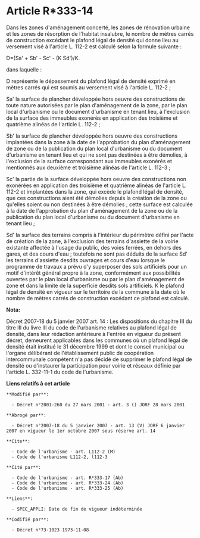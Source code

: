 # Article R*333-14

Dans les zones d'aménagement concerté, les zones de rénovation urbaine et les zones de résorption de l'habitat insalubre, le
nombre de mètres carrés de construction excédant le plafond légal de densité qui donne lieu au versement visé à l'article L.
112-2 est calculé selon la formule suivante :

D=(Sa' + Sb' - Sc' - (K Sd')/K.

dans laquelle :

D représente le dépassement du plafond légal de densité exprimé en mètres carrés qui est soumis au versement visé à l'article
L. 112-2 ;

Sa' la surface de plancher développée hors oeuvre des constructions de toute nature autorisées par le plan d'aménagement de
la zone, par le plan local d'urbanisme ou le document d'urbanisme en tenant lieu, à l'exclusion de la surface des immeubles
exonérés en application des troisième et quatrième alinéas de l'article L. 112-2 ;

Sb' la surface de plancher développée hors oeuvre des constructions implantées dans la zone à la date de l'approbation du
plan d'aménagement de zone ou de la publication du plan local d'urbanisme ou du document d'urbanisme en tenant lieu et qui ne
sont pas destinées à être démolies, à l'exclusion de la surface correspondant aux immeubles exonérés et mentionnés aux
deuxième et troisième alinéas de l'article L. 112-3 ;

Sc' la partie de la surface développée hors oeuvre des constructions non exonérées en application des troisième et quatrième
alinéas de l'article L. 112-2 et implantées dans la zone, qui excède le plafond légal de densité, que ces constructions aient
été démolies depuis la création de la zone ou qu'elles soient ou non destinées à être démolies ; cette surface est calculée à
la date de l'approbation du plan d'aménagement de la zone ou de la publication du plan local d'urbanisme ou du document
d'urbanisme en tenant lieu ;

Sd' la surface des terrains compris à l'intérieur du périmètre défini par l'acte de création de la zone, à l'exclusion des
terrains d'assiette de la voirie existante affectée à l'usage du public, des voies ferrées, en dehors des gares, et des cours
d'eau ; toutefois ne sont pas déduits de la surface Sd' les terrains d'assiette desdits ouvrages et cours d'eau lorsque le
programme de travaux a prévu d'y superposer des sols artificiels pour un motif d'intérêt général propre à la zone,
conformément aux possibilités ouvertes par le plan local d'urbanisme ou par le plan d'aménagement de zone et dans la limite
de la superficie desdits sols artificiels. K le plafond légal de densité en vigueur sur le territoire de la commune à la date
où le nombre de mètres carrés de construction excédant ce plafond est calculé.

**Nota:**

Décret 2007-18 du 5 janvier 2007 art. 14 : Les dispositions du chapitre III du titre III du livre III du code de l'urbanisme
relatives au plafond légal de densité, dans leur rédaction antérieure à l'entrée en vigueur du présent décret, demeurent
applicables dans les communes où un plafond légal de densité était institué le 31 décembre 1999 et dont le conseil municipal
ou l'organe délibérant de l'établissement public de coopération intercommunale compétent n'a pas décidé de supprimer le
plafond légal de densité ou d'instaurer la participation pour voirie et réseaux définie par l'article L. 332-11-1 du code de
l'urbanisme.

**Liens relatifs à cet article**

	**Modifié par**:

	  - Décret n°2001-260 du 27 mars 2001 - art. 3 () JORF 28 mars 2001

	**Abrogé par**:

	  - Décret n°2007-18 du 5 janvier 2007 - art. 13 (V) JORF 6 janvier 2007 en vigueur le 1er octobre 2007 sous réserve art. 14

	**Cite**:

	  - Code de l'urbanisme - art. L112-2 (M)
	  - Code de l'urbanisme L112-2, l112-3

	**Cité par**:

	  - Code de l'urbanisme - art. R*333-17 (Ab)
	  - Code de l'urbanisme - art. R*333-24 (Ab)
	  - Code de l'urbanisme - art. R*333-25 (Ab)

	**Liens**:

	  - SPEC_APPLI: Date de fin de vigueur indéterminée

	**Codifié par**:

	  - Décret n°73-1023 1973-11-08

